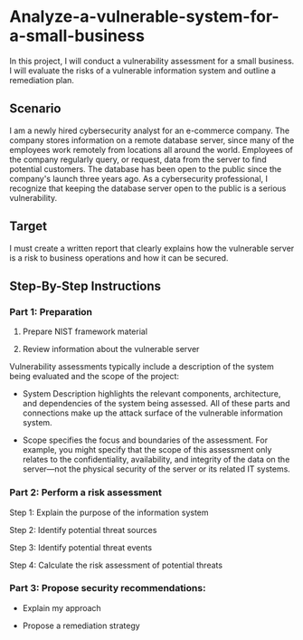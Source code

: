 # Analyze-a-vulnerable-system-for-a-small-business
In this project, I will conduct a vulnerability assessment for a small business. I will evaluate the risks of a vulnerable information system and outline a remediation plan.

## Scenario
I am a newly hired cybersecurity analyst for an e-commerce company. The company stores information on a remote database server, since many of the employees work remotely from locations all around the world. Employees of the company regularly query, or request, data from the server to find potential customers. The database has been open to the public since the company's launch three years ago. As a cybersecurity professional, I recognize that keeping the database server open to the public is a serious vulnerability.

## Target
I must create a written report that clearly explains how the vulnerable server is a risk to business operations and how it can be secured.

## Step-By-Step Instructions
### Part 1: Preparation
1. Prepare NIST framework material

2. Review information about the vulnerable server

Vulnerability assessments typically include a description of the system being evaluated and the scope of the project:

* System Description highlights the relevant components, architecture, and dependencies of the system being assessed. All of these parts and connections make up the attack surface of the vulnerable information system.

* Scope specifies the focus and boundaries of the assessment. For example, you might specify that the scope of this assessment only relates to the confidentiality, availability, and integrity of the data on the server—not the physical security of the server or its related IT systems.
### Part 2: Perform a risk assessment
Step 1: Explain the purpose of the information system

Step 2: Identify potential threat sources

Step 3: Identify potential threat events

Step 4: Calculate the risk assessment of potential threats
### Part 3: Propose security recommendations:
* Explain my approach

* Propose a remediation strategy
